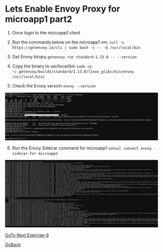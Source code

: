 # Lets Enable Envoy Proxy for microapp1 part2 


1. Once login to the microapp1 client

2. Run the commands below on the microapp1 vm: ```curl -L https://getenvoy.io/cli | sudo bash -s -- -b /usr/local/bin```

3. Get Envoy binary ```getenvoy run standard:1.13.0 -- --version```

4. Copy the binary to usr/local/bin ```sudo cp ~/.getenvoy/builds/standard/1.13.0/linux_glibc/bin/envoy /usr/local/bin/```

5. Check the Envoy version ```envoy --version```

 ![alt text](../../../../../../../images/copyenvoy.png)

6. Run the Envoy Sidecar command for microapp1 ```consul connect envoy -sidecar-for microapp1```

 ![alt text](../../../../../../../images/runsidecar.png)


[GoTo Next Exercise-9](9-ex)

[GoBack](../README.md)
